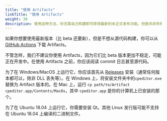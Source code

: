 ```yaml
---
title: "使用 Artifacts"
linkTitle: "使用 Artifacts"
weight: 30
description: 使用这种方法，你无需自己构建即可获得最新的未正式发布功能。但是并非所有操作系统都支持此功能，并且只能用于更新，而不能用于首次安装。
---
```


如果你想要使用最新版本（比 beta 还要新），但是不想从源代码构建，你可以从 [GitHub Actions](https://github.com/cpeditor/cpeditor/actions) 下载 Artifacts。

不管怎样，我们不建议你使用 Artifacts，因为它们比 beta 版本更加不稳定，可能正在开发中。在使用 Artifacts 之前，你应该阅读 commit 日志甚至源代码。

为了在 Windows/MacOS 上运行它，你应该首先从 [Releases](https://github.com/cpeditor/cpeditor/releases) 安装（通常任何版本都可以，除非 DLL 丢失等）。在 Windows 上，将安装文件夹中的`cpeditor.exe` 替换为 Artifact 版本的。在 Mac 上，运行 `cp path/to/Artifact cpeditor.app/Contents/MacOs`，其中 `cpeditor.app` 是你的计算机上已安装的那个。

为了在 Ubuntu 18.04 上运行它，你需要安装 Qt。其他 Linux 发行版可能不支持在 Ubuntu 18.04 上编译的二进制文件。
